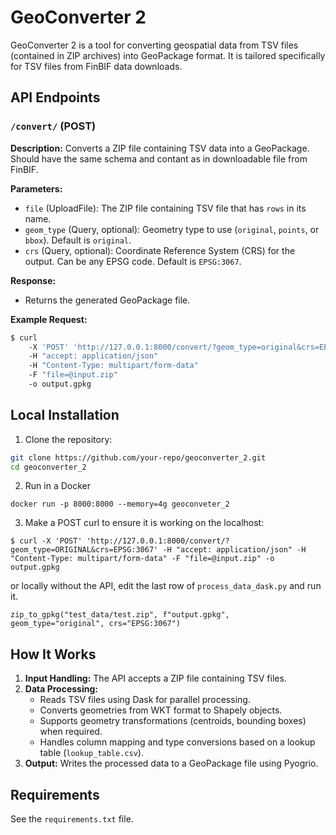 # GeoConverter 2

GeoConverter 2 is a tool for converting geospatial data from TSV files (contained in ZIP archives) into GeoPackage format. It is tailored specifically for TSV files from FinBIF data downloads.

## API Endpoints

### `/convert/` (POST)

**Description:** Converts a ZIP file containing TSV data into a GeoPackage. Should have the same schema and contant as in downloadable file from FinBIF.

**Parameters:**
- `file` (UploadFile): The ZIP file containing TSV file that has `rows` in its name.
- `geom_type` (Query, optional): Geometry type to use (`original`, `points`, or `bbox`). Default is `original`.
- `crs` (Query, optional): Coordinate Reference System (CRS) for the output. Can be any EPSG code. Default is `EPSG:3067`.

**Response:**
- Returns the generated GeoPackage file.

**Example Request:**
```bash
$ curl 
    -X 'POST' 'http://127.0.0.1:8000/convert/?geom_type=original&crs=EPSG:3067' 
    -H "accept: application/json" 
    -H "Content-Type: multipart/form-data" 
    -F "file=@input.zip" 
    -o output.gpkg
```

## Local Installation

1. Clone the repository:
 ```bash
 git clone https://github.com/your-repo/geoconverter_2.git
 cd geoconverter_2
 ```

2. Run in a Docker
```docker build -t geoconverter_2 .
docker run -p 8000:8000 --memory=4g geoconveter_2
```

3. Make a POST curl to ensure it is working on the localhost:
```
$ curl -X 'POST' 'http://127.0.0.1:8000/convert/?geom_type=ORIGINAL&crs=EPSG:3067' -H "accept: application/json" -H "Content-Type: multipart/form-data" -F "file=@input.zip" -o output.gpkg
```

or locally without the API, edit the last row of `process_data_dask.py` and run it.
```
zip_to_gpkg("test_data/test.zip", f"output.gpkg", geom_type="original", crs="EPSG:3067")
```

## How It Works

1. **Input Handling:** The API accepts a ZIP file containing TSV files.
2. **Data Processing:** 
   - Reads TSV files using Dask for parallel processing.
   - Converts geometries from WKT format to Shapely objects.
   - Supports geometry transformations (centroids, bounding boxes) when required.
   - Handles column mapping and type conversions based on a lookup table (`lookup_table.csv`).
3. **Output:** Writes the processed data to a GeoPackage file using Pyogrio.

## Requirements

See the `requirements.txt` file.

